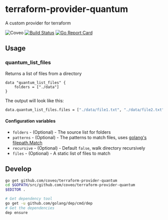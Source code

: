 # terraform-provider-quantum
A custom provider for terraform 


![Coveo](https://img.shields.io/badge/Coveo-awesome-f58020.svg)
[![Build Status](https://travis-ci.org/coveo/terraform-provider-quantum.svg?branch=master)](https://travis-ci.org/coveo/terraform-provider-quantum)
[![Go Report Card](https://goreportcard.com/badge/github.com/coveo/terraform-provider-quantum)](https://goreportcard.com/report/github.com/coveo/terraform-provider-quantum)

## Usage

### quantum_list_files

Returns a list of files from a directory

```hcl
data "quantum_list_files" {
    folders = ["./data"]
}
```

The output will look like this:

```sh
data.quantum_list_files.files = ["./data/file1.txt", "./data/file2.txt"]
```

#### Configuration variables

- `folders` - (Optional) - The source list for folders
- `patterns` - (Optional) - The patterns to match files, uses [golang's filepath.Match](http://godoc.org/path/filepath#Match)
- `recursive` - (Optional) - Default `false`, walk directory recursively
- `files` - (Optional) - A static list of files to match


## Develop

```sh
go get github.com/coveo/terraform-provider-quantum
cd $GOPATH/src/github.com/coveo/terraform-provider-quantum
$EDITOR .

# Get dependency tool
go get -u github.com/golang/dep/cmd/dep
# Get the dependencies
dep ensure
```